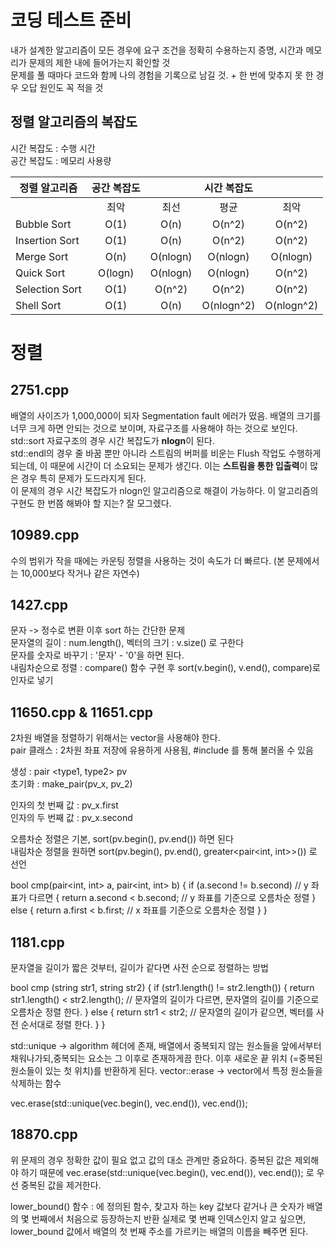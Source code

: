 # 코딩 테스트 준비

내가 설계한 알고리즘이 모든 경우에 요구 조건을 정확히 수용하는지 증명, 시간과 메모리가 문제의 제한 내에 들어가는지 확인할 것<br>
문제를 풀 때마다 코드와 함께 나의 경험을 기록으로 남길 것. + 한 번에 맞추지 못 한 경우 오답 원인도 꼭 적을 것

## 정렬 알고리즘의 복잡도

시간 복잡도 : 수행 시간<br>
공간 복잡도 : 메모리 사용량

|정렬 알고리즘|공간 복잡도||시간 복잡도|| 
|----------|:---:|:---:|:---:|:---:|
||최악|최선|평균|최악|
|Bubble Sort|O(1)|O(n)|O(n^2)|O(n^2)|
|Insertion Sort|O(1)|O(n)|O(n^2)|O(n^2)|
|Merge Sort|O(n)|O(nlogn)|O(nlogn)|O(nlogn)|
|Quick Sort|O(logn)|O(nlogn)|O(nlogn)|O(n^2)|
|Selection Sort|O(1)|O(n^2)|O(n^2)|O(n^2)|
|Shell Sort|O(1)|O(n)|O(nlogn^2)|O(nlogn^2)|

# 정렬

## 2751.cpp
배열의 사이즈가 1,000,000이 되자 Segmentation fault 에러가 떴음. 배열의 크기를 너무 크게 하면 안되는 것으로 보이며, <vector> 자료구조를 사용해야 하는 것으로 보인다.<br>
std::sort 자료구조의 경우 시간 복잡도가 **nlogn**이 된다.<br>
std::endl의 경우 줄 바꿈 뿐만 아니라 스트림의 버퍼를 비운는 Flush 작업도 수행하게 되는데, 이 때문에 시간이 더 소요되는 문제가 생긴다. 이는 **스트림을 통한 입출력**이 많은 경우 특히 문제가 도드라지게 된다.<br>
이 문제의 경우 시간 복잡도가 nlogn인 알고리즘으로 해결이 가능하다. 이 알고리즘의 구현도 한 번쯤 해봐야 할 지는? 잘 모그렜다.

## 10989.cpp
수의 범위가 작을 때에는 카운팅 정렬을 사용하는 것이 속도가 더 빠르다. (본 문제에서는 10,000보다 작거나 같은 자연수)<br>

## 1427.cpp
문자 -> 정수로 변환 이후 sort 하는 간단한 문제<br>
문자열의 길이 : num.length(), 벡터의 크기 : v.size() 로 구한다<br>
문자를 숫자로 바꾸기 : '문자' - '0'을 하면 된다.<br>
내림차순으로 정렬 : compare() 함수 구현 후 sort(v.begin(), v.end(), compare)로 인자로 넣기

## 11650.cpp & 11651.cpp
2차원 배열을 정렬하기 위해서는 vector을 사용해야 한다.<br>
pair 클래스 : 2차원 좌표 저장에 유용하게 사용됨, #include <utility>를 통해 불러올 수 있음<br>

생성 : pair <type1, type2> pv<br>
초기화 : make_pair(pv_x, pv_2)<br>

인자의 첫 번째 값 : pv_x.first<br>
인자의 두 번째 값 : pv_x.second<br>

오름차순 정렬은 기본, sort(pv.begin(), pv.end()) 하면 된다<br>
내림차순 정렬을 원하면 sort(pv.begin(), pv.end(), greater<pair<int, int>>()) 로 선언

bool cmp(pair<int, int> a, pair<int, int> b)
{
    if (a.second != b.second) // y 좌표가 다르면
    {
        return a.second < b.second; // y 좌표를 기준으로 오름차순 정렬
    }
    else
    {
        return a.first < b.first; // x 좌표를 기준으로 오름차순 정렬
    }
}

## 1181.cpp

문자열을 길이가 짧은 것부터, 길이가 같다면 사전 순으로 정렬하는 방법

bool cmp (string str1, string str2)
{
    if (str1.length() != str2.length())
    {
        return str1.length() < str2.length(); // 문자열의 길이가 다르면, 문자열의 길이를 기준으로 오름차순 정렬 한다.
    }
    else
    {
        return str1 < str2; // 문자열의 길이가 같으면, 벡터를 사전 순서대로 정렬 한다.
    }
}

std::unique -> algorithm 헤더에 존재, 배열에서 중복되지 않는 원소들을 앞에서부터 채워나가되,중복되는 요소는 그 이후로 존재하게끔 한다. 이후 새로운 끝 위치 (=중복된 원소들이 있는 첫 위치)를 반환하게 된다.
vector::erase -> vector에서 특정 원소들을 삭제하는 함수

vec.erase(std::unique(vec.begin(), vec.end()), vec.end());

## 18870.cpp

위 문제의 경우 정확한 값이 필요 없고 값의 대소 관계만 중요하다.
중복된 값은 제외해야 하기 때문에 vec.erase(std::unique(vec.begin(), vec.end()), vec.end()); 로 우선 중복된 값을 제거한다.

lower_bound() 함수 : <algorithm>에 정의된 함수, 찾고자 하는 key 값보다 같거나 큰 숫자가 배열의 몇 번째에서 처음으로 등장하는지 반환
실제로 몇 번째 인덱스인지 알고 싶으면, lower_bound 값에서 배열의 첫 번째 주소를 가르키는 배열의 이름을 빼주면 된다.